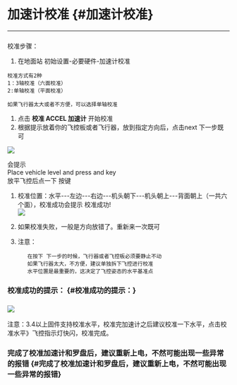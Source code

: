 # 加速计校准 {#加速计校准}

---

### 

校准步骤：

1. 在地面站 初始设置-必要硬件-加速计校准

```
校准方式有2种
1：3轴校准（六面校准）
2:单轴校准（平面校准）

如果飞行器太大或者不方便，可以选择单轴校准

```

1. 点击
   **校准 ACCEL 加速计**
   开始校准
2. 根据提示放着你的飞控板或者飞行器，放到指定方向后，点击next 下一步既可

![](http://doc.cuav.net/PixHack/assets/acc_cal.png)

会提示  
Place vehicle level and press and key  
放平飞控后点一下 按键

1. 校准位置：水平---左边---右边---机头朝下---机头朝上---背面朝上（一共六个面），校准成功会提示 校准成功!  
   ![](http://doc.cuav.net/PixHack/assets/jia.jpg)

2. 如果校准失败，一般是方向放错了。重新来一次既可

3. 注意：

   ```
      在按下 下一步的时候，飞行器或者飞控板必须要静止不动
      如果飞行器太大，不方便，建议单独拆下飞控进行校准
      水平位置是最重要的，这决定了飞控姿态的水平基准点

   ```

### 校准成功的提示： {#校准成功的提示：}

### ![](http://doc.cuav.net/PixHack/assets/cal_succ.png)

注意：3.4以上固件支持校准水平，校准完加速计之后建议校准一下水平，点击校准水平》飞控指示灯快闪，校准完成。

### 完成了校准加速计和罗盘后，建议重新上电，不然可能出现一些异常的报错 {#完成了校准加速计和罗盘后，建议重新上电，不然可能出现一些异常的报错}



